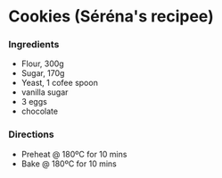 Cookies (Séréna's recipee)
========

### Ingredients

* Flour, 300g
* Sugar, 170g
* Yeast, 1 cofee spoon
* vanilla sugar
* 3 eggs
* chocolate

### Directions

* Preheat @ 180ºC for 10 mins
* Bake @ 180ºC for 10 mins
